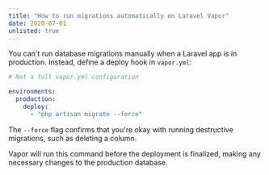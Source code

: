 ```yaml
---
title: "How to run migrations automatically on Laravel Vapor"
date: 2020-07-01
unlisted: true
---
```


You can't run database migrations manually when a Laravel app is in production. Instead, define a deploy hook in `vapor.yml`:

```yaml
# Not a full vapor.yml configuration

environments:
  production:
    deploy:
      - "php artisan migrate --force"
```

The `--force` flag confirms that you're okay with running destructive migrations, such as deleting a column.

Vapor will run this command before the deployment is finalized, making any necessary changes to the production database.
